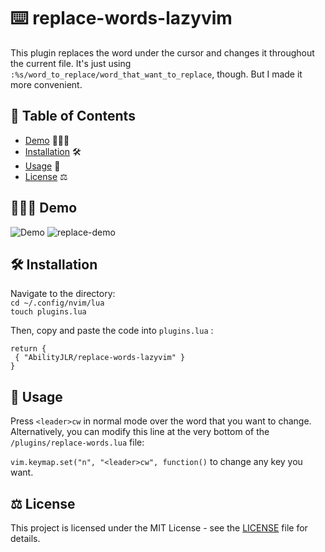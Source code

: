 # ⌨️ replace-words-lazyvim
This plugin replaces the word under the cursor and changes it throughout the current file.
It's just using `:%s/word_to_replace/word_that_want_to_replace`, though. But I made it more convenient.

## 📖 Table of Contents 
- [Demo](#demo) 👨🏻‍💻
- [Installation](#installation) 🛠️
- [Usage](#usage) 🍻
- [License](#license) ⚖️

## 👨🏻‍💻 Demo 

![Demo](demo.gif)
![replace-demo](https://github.com/AbilityJLR/replace-words-lazyvim/assets/71693169/f7b95e9f-b44f-4017-833c-12c069ae6af7)

## 🛠️ Installation 

   Navigate to the directory:<br>
   `cd ~/.config/nvim/lua`<br>
   `touch plugins.lua`

   Then, copy and paste the code into `plugins.lua` :
   ```
   return {
    { "AbilityJLR/replace-words-lazyvim" }
   }
```
   
## 🍻 Usage 

Press `<leader>cw` in normal mode over the word that you want to change.
Alternatively, you can modify this line at the very bottom of the `/plugins/replace-words.lua` file:

`vim.keymap.set("n", "<leader>cw", function()` to change any key you want.

## ⚖️ License 

This project is licensed under the MIT License - see the [LICENSE](LICENSE) file for details.
